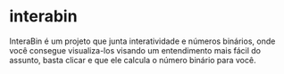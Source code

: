# interabin
InteraBin é um projeto que junta interatividade e números binários, onde você consegue visualiza-los visando um entendimento mais fácil do assunto, basta clicar e que ele calcula o número binário para você.
